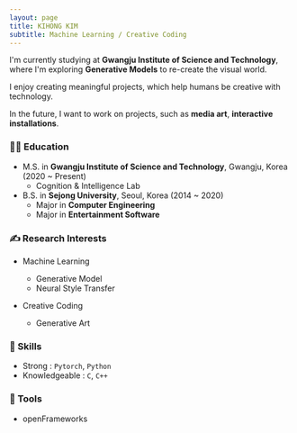 ```yaml
---
layout: page
title: KIHONG KIM
subtitle: Machine Learning / Creative Coding
---
```


I'm currently studying at **Gwangju Institute of Science and Technology**, where I'm exploring **Generative Models** to re-create the visual world.

I enjoy creating meaningful projects, which help humans be creative with technology.

In the future, I want to work on projects, such as **media art**, **interactive installations**.


### 🙋‍♂️ Education  
- M.S. in **Gwangju Institute of Science and Technology**, Gwangju, Korea (2020 ~ Present)
  - Cognition & Intelligence Lab
- B.S. in **Sejong University**, Seoul, Korea (2014 ~ 2020)
  - Major in **Computer Engineering**
  - Major in **Entertainment Software**


### ✍ Research Interests  
- Machine Learning
  - Generative Model
  - Neural Style Transfer

- Creative Coding
  - Generative Art

### 📄 Skills
- Strong : `Pytorch`, `Python`
- Knowledgeable : `C`, `C++`

### 🔧 Tools
- openFrameworks